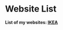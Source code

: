 <!DOCTYPE html>

<html lang="en-US">
    <h1>Website List</h1>
    <b>List of my websites: <b>
    <a href="./IKEA/">IKEA</a><br>
</html>